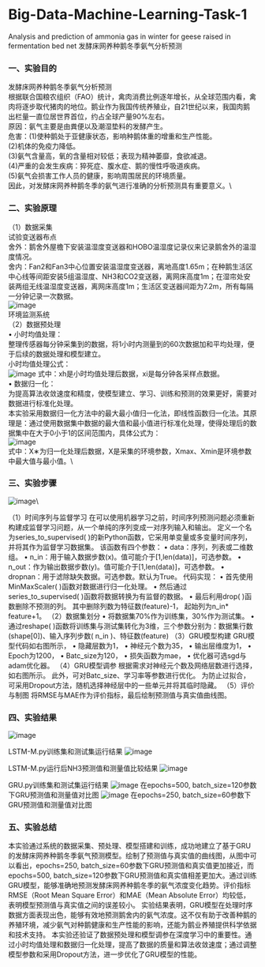 # Big-Data-Machine-Learning-Task-1
Analysis and prediction of ammonia gas in winter for geese raised in fermentation bed net 发酵床网养种鹅冬季氨气分析预测

### 一、实验目的
发酵床网养种鹅冬季氨气分析预测\
根据联合国粮农组织（FAO）统计，禽肉消费比例逐年增长，从全球范围内看，禽肉将逐步取代猪肉的地位。鹅业作为我国传统养殖业，自21世纪以来，我国肉鹅出栏量一直位居世界首位，约占全球产量90%左右。\
原因：氨气主要是由粪便以及潮湿垫料的发酵产生。\
危害：(1)使种鹅处于亚健康状态，影响种鹅体重的增重和生产性能。\
(2)机体的免疫力降低。\
(3)氨气含量高，氧的含量相对较低；表现为精神萎靡，食欲减退。\
(4)严重的会发生疾病：猝死症、腹水症、鹅的慢性呼吸道疾病。\
(5)氨气会损害工作人员的健康，影响周围居民的环境质量。\
因此，对发酵床网养种鹅冬季的氨气进行准确的分析预测具有重要意义。\

### 二、实验原理
（1）数据采集\
试验变送器布点\
舍外：鹅舍外屋檐下安装温湿度变送器和HOBO温湿度记录仪来记录鹅舍外的温湿度情况。\
舍内：Fan2和Fan3中心位置安装温湿度变送器，离地高度1.65m；在种鹅生活区中心线等间距安装5组温湿度、NH3和CO2变送器，离网床高度1m；在湿帘处安装两组无线温湿度变送器，离网床高度1m；生活区变送器间距为7.2m，所有每隔一分钟记录一次数据。\
![image](https://github.com/user-attachments/assets/ab731a83-e007-4fe3-9179-f79c4814dd89)\
环境监测系统\
（2）数据预处理\
• 小时均值处理：\
整理传感器每分钟采集到的数据，将1小时内测量到的60次数据加和平均处理，便于后续的数据处理和模型建立。\
小时均值处理公式：\
![image](https://github.com/user-attachments/assets/f10f4d57-4642-4192-aef9-4680cea89020)
式中：xh是小时均值处理后数据，xi是每分钟各采样点数据。\
• 数据归一化：\
为提高算法收敛速度和精度，使模型建立、学习、训练和预测的效果更好，需要对数据进行标准化处理。\
本实验采用数据归一化方法中的最大最小值归一化法，即线性函数归一化法。其原理是：通过使用数据集中数据的最大值和最小值进行标准化处理，使得处理后的数据集中在大于0小于1的区间范围内，具体公式为：\
![image](https://github.com/user-attachments/assets/3b3d5e8d-aa89-44ad-ab9e-7b2ca4f447ba)\
式中：X∗为归一化处理后数据，X是采集的环境参数，Xmax、Xmin是环境参数中最大值与最小值。\

### 三、实验步骤
![image](https://github.com/user-attachments/assets/76288f3e-4109-41f1-bc2d-8d2132fa043a)\

（1）时间序列与监督学习
在可以使用机器学习之前，时间序列预测问题必须重新构建成监督学习问题，从一个单纯的序列变成一对序列输入和输出。
定义一个名为series_to_supervised( )的新Python函数，它采用单变量或多变量时间序列，并将其作为监督学习数据集。
该函数有四个参数：
• data：序列，列表或二维数组。
• n_in：用于输入数据步数(x)。值可能介于[1,len(data)]，可选参数。
• n_out：作为输出数据步数(y)。值可能介于[1,len(data)]，可选参数。
• dropnan：用于滤除缺失数据。可选参数。默认为True。
代码实现：
• 首先使用MinMaxScaler( )函数对数据进行归一化处理。
• 然后通过series_to_supervised( )函数将数据转换为有监督的数据。
• 最后利用drop( )函数删除不预测的列。
其中删除列数为特征数(feature)-1，
起始列为n_in* feature+1。
（2）数据集划分
• 将数据集70%作为训练集，30%作为测试集。
• 通过reshape( )函数将训练集与测试集转化为3维，三个参数分别为：数据集行数(shape[0])、输入序列步数( n_in )、特征数(feature)
（3）GRU模型构建
GRU模型代码如右图所示，
• 隐藏层数为1，
• 神经元个数为35，
• 输出层维度为1，
• Epoch为1200，
• Batc_size为120，
• 损失函数为mae，
• 优化器可选sgd与adam优化器。
（4）GRU模型调参
根据需求对神经元个数及网络层数进行选择，如右图所示。
此外，可对Batc_size、学习率等参数进行优化。
为防止过拟合，可采用Dropout方法，随机选择神经层中的一些单元并将其临时隐藏。
（5）评价与制图
将RMSE与MAE作为评价指标，最后绘制预测值与真实值曲线图。

### 四、实验结果
![image](https://github.com/user-attachments/assets/7b79be42-2719-4f82-8e78-a7bfcb4172fc)

LSTM-M.py训练集和测试集运行结果
![image](https://github.com/user-attachments/assets/a8232479-1aed-4a9a-90ba-25e125a13451)

LSTM-M.py运行后NH3预测值和测量值比较结果
![image](https://github.com/user-attachments/assets/4c8b0c29-4ac9-4220-94bb-45ebccd6c6b0)

GRU.py训练集和测试集运行结果
![image](https://github.com/user-attachments/assets/e99c5ced-4efe-45d6-9242-855aca1de4c0)
在epochs=500, batch_size=120参数下GRU预测值和测量值对比图
![image](https://github.com/user-attachments/assets/948a6246-dbba-4a33-9a23-9519d524574d)
在epochs=250, batch_size=60参数下GRU预测值和测量值对比图

### 五、实验总结
本实验通过系统的数据采集、预处理、模型搭建和训练，成功地建立了基于GRU的发酵床网养种鹅冬季氨气预测模型。绘制了预测值与真实值的曲线图，从图中可以看出，epochs=250, batch_size=60参数下GRU预测值和真实值更加接近，而epochs=500, batch_size=120参数下GRU预测值和真实值相差更加大。通过训练GRU模型，能够准确地预测发酵床网养种鹅冬季的氨气浓度变化趋势。评价指标RMSE（Root Mean Square Error）和MAE（Mean Absolute Error）均较低，表明模型预测值与真实值之间的误差较小。
实验结果表明，GRU模型在处理时序数据方面表现出色，能够有效地预测鹅舍内的氨气浓度。这不仅有助于改善种鹅的养殖环境，减少氨气对种鹅健康和生产性能的影响，还能为鹅业养殖提供科学依据和技术支持。
本实验还验证了数据预处理和模型调参在深度学习中的重要性。通过小时均值处理和数据归一化处理，提高了数据的质量和算法收敛速度；通过调整模型参数和采用Dropout方法，进一步优化了GRU模型的性能。
